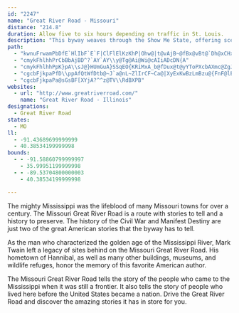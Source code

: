 ```yaml
---
id: "2247"
name: "Great River Road - Missouri"
distance: "214.8"
duration: Allow five to six hours depending on traffic in St. Louis.
description: "This byway weaves through the Show Me State, offering scenic and natural views of the famous Mississippi River."
path:
  - "kwnuFrwamPbDfE`HlIbF`E`F|ClFlElKzKhP|Ohw@|t@vAjB~@fBx@vBt@`Dh@xCHxABxHWjq@YftBe@fiAg@ls@y@zrCuA~uCDx}@B~Bd@nILlAt@vDrAzElLr]`@~A^jCZhFBjBE`o@IbNrScHZW`GSri@w@rPPfN`@|f@bCbQn@zH[hBWlFmAnBm@lEsBpmA{s@|KyFpFuAbDk@vh@{GxR}CpkBce@~E_ArVkDjKmCvDgAhDqAvHyDfHgF|BoB~FwG~FqIbKuQfDkE|D{DdKaJzNgKzL{HdI{EdSsKjMsGlEaBjk@}Q|BeAdFeDx\\sVxF_EfGaDjFyB|n@gRv`@wPfDqAjEgAnv@{LvESnc@LpDKxAMnBYpEeAz^uJ|Dm@v\\_CtP_AlCDtNfA`Ff@hCp@|p@tVhc@bOfW`InFrBxXtMtKrEv_@bRzIjDjLzBhTpBhQz@|g@xDpXdB`NtAhy@~Ct`@v@vRz@`IApEcAhEyAdb@iUlQiKnBaAzAk@nF_ArEMzm@OlFV|Fv@|U|BtIZhIKtIc@lEg@rFeArEeAfGoBvgBgr@bH{BhI}A|OGrUDlHL`^D`~A~BfuDzCncAr@dCApCYjE_AjBm@`LmFf~@kd@lFgBlDq@pE_@jODrUF~fBrAbOg@|[sC|CKj@BbCl@lCfBtAfBhGdKpC~CvBlB|CtBhCpAbBj@tCl@`D^bhAdA|HZjb@jD`FNnQVxNApm@_CxO]bIBzfCfCdpAdAvGO~z@aE`BM|Ds@nBs@lEsBr}Aoz@lEsAfDe@rBMrE?xAPdo@|JhGv@j{@tChP^|_G`RvDEnCSp|@yKlCm@xBeA|BuA`B_BnIsJ~@mAhAwD^mBTgChAayBGgc@i@ydBDq_ANmkAY{LIgHDw[Eus@LuFXsGp@mH|A}KrByJfDiKhTqi@pHeQhd@ehA`LiYrByEhAuBh@y@~AsAm@eBM_ApP_d@vFoKZsBv@gOToAd@kBvDsJxAgElBaDfKyKxCgClBmAvFmCxCwBvAgBj@yAr@{B|@yDj@wEbDcr@LaAZe@dQuKdY{Q~AgAn@_Ah@kA|CoIdB{GpYut@lH}Uf@kArCsFvKcQxA{CbByEvCuObAkD~C{H|Qm`@bHiLbTcZvI{MtAaBpDkDr[eVfBw@|Ba@xBF|Bl@n@b@dA`A|ArBnDxGbAzApDxDxSfJbEfCrCjCnMbObB~BrClBtA^r@?hBS`KmCrBy@lEkC|Bm@f[yBnAYhAk@lB{AlCcDbX{]fEaFnQsRn@aAj@}Al@oCD_CAy@]_DYaAcF{LaFaLkAeBqDeDkAaB]eAUaAM_AAgADeANsAx@}B|CuEx@sBfDwVbBuN`@yBdA{DxA}DnOs]pByCrBoBzKqFtDyApf@}IdAe@bBkAxAaCh@sBT_D\\el@?wKTsIbDsV~A_K|A_Eb@{@t@_AlCeC~OmLn@a@bCeAtA[xDWtSaApKw@hCa@lDmArIcFlEgDr`@yWlCqBxAmBd@aA`@qAv@iFvAmU`@cE|@}Bd@k@n@_@nA_@l@AdAJf@PxAbAbEbFh@`@hBd@|@@xA_@nAgAb@q@rGyTHw@DkCi@gGCuAHmAXyArAgFNgCO}ENiCnC}SBw@BsAy@iO@qA\\{BdDsKj@aDCeCg@uF?_CH_AR_An@eBhAmApHuDZY`BcEhAqE~@oBbAoAdBcAvAg@lk@wOfcAmTzBm@p@_@v@o@bAuAj@uAb@mB~CiVr@aB~@y@z@WjADxCzBzHxI~@p@bADn@KdDmAfAk@lE_Fl@e@j@SxASlCJvBKnCyAbByAd@Sr@MnEUbCo@|AkAlAyAf@sAbAuDbBcFn@g@fAg@nAElATn@j@dAfBXvAZ`L`AzEp@~AbAx@|Al@nANzHNhAPzAr@|@~@xAjCn@xA|BzGlArBhAf@bMdCpF~B|@NjAp@fAjAhBlCxArApA~@`ElApCxAxAf@xBl@rANlFQvBWjCu@~@s@fDeEl@g@nA_AjA]~YHxCLxAR|B`AbAt@z@`AbA~AfIhS|DhKrAdCr@~@tBhBbCvAtA`@xDd@hrBPxAA|Cw@hBgAt@s@jDeFzM}TrAaCp@kBlEiRbAgFv@{HxBc\\`@gDr@eCfBaC~@eB`@gARkA?uCeA_OcCqWsAwQh@oNdDc_@V{DHwy@HwDL_Ap@oBp@_Al@_@hAe@nAKplAXpGNdFu@tD{@tBS~KCz@GbBm@x@y@r@gAPu@VgBDkA^qr@D}Wf@}v@CeFYuDuA{HYkCo@iQm@{IKkCzA_TXsBrAqDbB{DX_ATgBJaGH{PE}AS{BeA{DoCqF{HiNoCaG}AmM}BoTOiDEqCHgDZoEx@_Fh@mBpIqXvKwVfA}Ch@{FTiLXsAbEiMj@eCFmBiAmF?e@Ds@x@yBNgANyENyAfA_ETyCb@aAtBsCpJaPlDeFXUp@KjB^`BFrBy@fC_B|AsAx@mAhH}Mv@eBd@aC|@mHnCw]Le@TGCcAR}ECqAY{Cy@yBdLgIzKsIpYeTxCsCpA}AdAeBz@iBn@qBrBgI|AoGr@yBnAuChAqB|DaE|Ay@xBq@``@yJvBaAbDuBhBkB|BeD`BgDvAmE~@{E\\sD^oQ^y[^mNBmJTgC\\kBZy@x@uDn@kBnAuClAsBbBqBpo@{n@bDoCbAq@`LgFtBwAjCcCxB}CbC{E`m@}wArGaOpl@ajBjD_Kp@yA|ByD`ByBfT}T`[_b@lgA}mA~AkC|AaDn@_B|A_FtAgHx@gJNoHIaFQwCiE_]{AwMDka@NyGrBuLvBsHrA{DlDyHdD{FfEgEdAw@`K}IlPgOrCgB~SaK`i@w\\|DkBhDiAbCk@fFq@|j@sElDg@rA]vDyAlZsQrSkLnRwL|F_El_@uUdEgDrDuDfKuL`RoS`KoLxD_E~\\q_@bGuFtM_L~DoCjE_CxDgBxCeAnImBd`@aH|DwAxCaBxAaAv`BmpArQoMbv@_m@dNoLbDsBnKmFjC_CbGuHrBkB~]qXvHsEtbCsgArz@k_@`[{NzrAul@nFqAfUsDlT{Dna@gGnTmDzH_B~a@}LzKeE|XuIvFeAxRsBhBk@lBy@rKuGbBy@vWeIrASlCGxADrCf@ns@fWtDx@|BXfCNpFAtBQ|D{@|B_AbWiNvG_DrBq@j`@mK|H}A~n@eHfI]lM?~DOrFi@pEu@nD}@lS{DrEeAfF{AvKqEpTcIhEwAnCg@vBU~C@fGj@rf@tLdGl@xDJ|SD`^CdHYdI_BlDoA~F_DzDyCjFiGlFeIhXwc@t]qj@pC_EbCsCpDgDxEyDnBqAzJoF|O_InEgCvFoC~EwCzFoC`IqCxD_AvFaAvF_@dMe@jv@kBroFwPpOSlf@_B|CEhCJhMfA~t@xHxTfCrFd@hsAnNboAzMlBXlCp@dBn@fCp@lLxAvCx@z_@hRrBrA~NbHfWdNhBh@rBP~ADlB_@~BaAhB_Bfi@ul@tHyHhCqBhCyAhCaA~Cu@`Ek@bSeBpFeAnCaAds@c[rP{Gxv@}Yjn@}Z`L_Glv@ia@fHyE~eAi}@jBgBrf@uk@vGqHzCaCtSuM|CsCnDoEpAeCjp@{{AvD{GfOeWfEeIpHcQdO}ZfEcKbEmL~CaIpBsDnBsCrDyDfXyV`GgG~KsJhC_BhCeAlD_AjDe@`CG|BDjIdAdSxCxFdAfExBNEbCvA"
  - "cmykFhlhhPrCbBbAjBD^?`AY`AY\\y@Tg@Ai@Wi@cAIiADcDN{A"
  - "cmykFhlhhPpK}pA\\sJ@}HUmGuA}SSqEO{KRiMxA_b@fDux@t@yYToPXcbAXmc@ZgJb@gHtOwsAd@yCpC{L|IiY|AiGbAaGdEu^jUquBdBuPvEoZ|AoHbDeMhB{FfI}T|C{GvLaTtLeSzJgPh@m@|GcNlCaIt[shArIc[`Ky`@dKe_@`K_c@z^{uAlDgOrCgJ|[umAfBuHtJ{]xAuHtBeO`LccAXuEHsFsBw|@GkIJiIz@e^l@yCr@mBZe@vDoDfBsA\\Ol@GrBRxCxApDjCxClCbChCdDjExGfKdBtBtBjBlEzBbMpCzOxCld@pJ|E|@tu@~CfBRnPr@vQd@dXL|LgBjCEbT`A`M\\fES~Ac@rBoArQiPtAcAbBs@vEgAxU_BrBElWPfFfArC`@nd@x@nq@x@`_@JnLPhFE|gA^~`@`@fk@^zaBb@xhAt@bXDXGzJ@vk@Sj[DnuA`AdNVJL`ADlIJbGBHQzPJvDFHLtCJvULfHEh@OfWDfBOzAo@j@e@~NcNpAwApe@_d@pCsCnAsB`AmBp@mBfIu[rBoGhC_GvA_CjBoCjEuEbFsF~PuPxAwCXaAXsAtQuwAdLw{@NMNkAxBiRf@aFC_@hBaO`@sArL}YhAaBj@e@x@m@`Bm@zAObMBxAIjAS`@H~AcAbBgBpAaCjFuOpEmLvJuXxTsc@b@Sz@E~H`KfKbPrC|EHf@fE`HZP|ClF~ArEl@fCXlCDfJHtAPrAn@bCfAxBr@z@dJtGzCjDzBfDzBvB|A`AjOdFzI`CdKrBlHnC|EhCdTjYvBhCbEjD|BlApAb@|ElAjCPfFKjBQbCk@dJoCbCe@rBJfVzDfHxA~QzH|G`EpK~FbBZbSX`CH|BX`CpAnClCr@x@`GzJh@dAnBnFhB`EdIfOhGhMrBrDhArAr@d@hC~@rCn@jHxBtAJbA?rBm@rDyCvBkA~AAr@JdBf@fExBbAr@~R~IbD`DpGnKdAdAlCrAh@DrCs@bV{KtPqInEuApDDdHl@tCDzAQxCu@bDEtC`A|@p@~@rApDzHt@jArCzChSzN~Aj@vD@zBy@nC_BnCsBhEuElAaBhBeD|@eAxBsAb`@{FnCKlE@nBO|CkApKoHbAc@nBMxCj@tMtGhAXjA?dCq@tKoGzGmDjEmAf\\w@pBU~AC|@RfGxCjA~@vDdEb@Rv\\fJxJx@|AD|ASxDmAnH_DdASbAChRxDtR`HvBj@hALbD?hCJtQxBjG^x`@lFdAXhBt@|DxClB~CbAfDNvC?zHh@`[TvBr@rDxC`KnAdBhAz@x@^rAPvHEzLRlBPxBl@~@Zle@hWhRtIrAd@xAB|IcB`Ii@lNyEdD}@rASnFEtOH~Bl@xD~CjAt@fCj@bl@dClHd@tCx@tN|GhBv@n@LhA?dAMbBw@nJ{HpHaF`c@s`@hLoMz@o@zFcArGe@dLsAnA_@lRkIlIuAxBeA`ImFrB_AhAYhCSzJC~BV|@VjMbIrOhKlHhEdBn@lOrC`QtFHPlEd@bOf@TGrZxApEpAtJzFrFdCtANfBOhe@sN`IyAhBw@~AiAxAyAdKoKhSuTxB_AbPaFhI_CVDnBe@hEQlEBVO~BZjFzA@PxQnGREhBjAhB`BlCdD~E`IvCbGnAtBpDvDN\\lCfBdBx@nBj@tDl@~DJzJMxCLfCXrDfA`F~B~DlCr@r@^YvEoAzEc@dFJt~@`DdEs@zBk@jDgBzBeBbBcBdRcUr@k@rDwBrCoA|HeEz`Aqe@rEcCbDyBpBeBhCgDxBqDnB{E|Ouk@jBaI|@_DxAiJbBsRN_Pr@wZxAaSbBwOjBgMfByJ~CoO|B}HfIoVjIwRpKyR`[si@rRk]|LmSvC_EpFeGrFsEpHaFxGaDhH_Cvj@cO|CcAl\\kInt@cSn`@{OhSgJlLyErtAgl@nLmFxEaBzCm@jUkB`JeBhCs@dJmD`JkFlEiDpJmJdBeCtGcKbBkDnDuIvI}VbNkZ~BmEtKuUlB{CnCyD|EgGfF_FpFuD~RgLlVuMrDkCxAaBtAyBdNeVfAyA~@mAvDwCdAg@lC}@nNmDvBu@tSyJjMyFrBiA`EeDjf@_a@zGiIrKuNzD}F|DoHxB{CbDsCjLqFxA_ArBmBdO{O~B{DjDsIpA{DlBoHr@kDnB{SxAmV~@mMvB}V^uBb@_BhAwCbBmCbE}H~@wA~@kAx@y@rAu@rCkAdLyApHmDfJyCdJaBxC]pGUrZCzGGnBQ|A_@dDkAzCuBfHmI~DyCtZuKrC{AbB}AhAgApJ{LrF{HlUk[VQ~CaFx@_BxB{FjAeFfAaG|Fy_@x@_HNmC?iKaHkbAo@aGu@yEoN}t@yA_GiNoe@eB}Im@cEc@qEa@aGYoIC{GR{p@MaGa@eIwEal@gTotAy@gGQuCI}FDuDHyCt@{Jn@aMRuFDgGOeKiCk^EwC?kDDmCTqC|B}NrAiHhAkElB{FjBeElBuDvCeEhCuCdPePbHwH|AeC|A_DlCwHn@kCd@eDXoDbDorAJkCp@yGtAoHdLmg@nAmDrAeChAyAdFoErn@cc@lEsDrDmD`GyEfJoDbAy@~A_AvXoU`NyI`EuD|JmKvR{N|E{EfMiN`G_FnKiHfJyFbRiKpLkG|EuAlGmC^YrGsFxDwEjCoC~MoMvFyF|EgChBkAjBkCfD}GvCyEvD{D`PgOvAw@xGuB`IsCxO{GvF_DfGuEhAkA|CsEbZmg@dGgJzBaFfFaM|EiKxE{GnNuU`GuItB}BjCsAt@aArPoZhFuIjKaRlASn@DhB`BvF~FvGrHvFfGzOzT|CzErArCnDjM|@|BlBlC|BfBpMrEnR`LlBf@tBNfpA_J|Bg@|B_A`FmDzb@ul@bE}DzJiHvAw@hCm@jDMji@`FrBJ|F?lBO|Em@jf@qMpEy@ba@w@rBStBm@vCkBj`@e^nOiLvF_EpTmNxIiG|Ay@zCyBhLsHvXcLtDkCzCiCtA}@hBy@lBg@tLeB|CwAhAiAnAkBpIcRnPsj@d@sAvCaGfl@}w@fFmI`a@gt@lNkUlEmGpPiTtLcNlDgDfi@yi@dVcVtHgIpEmFpJiNfG_LrAiBTENSDSIWx@}A?ShxAipC~P}VpFsJrCkDhEoCvOoIhEeDrDgE|CmF~Qsg@xBaFx@kAhByBhAaAxA_AbCcArBg@`ZyGxAc@rBwAhAkAn@gAb@{@t@oCvEkX~@gDr@yAhBsBlFgExAqAj@s@fAoBnMiZhFyJ|EoIbUk\\`Wgc@~@mBrC}HvMe`@d@mBtA{Ip@mC~@{ApEkExCaE`Xsc@`AkAtBmBzGmDbHeDlCuBdPuWj@y@hBmB`Am@hBw@~O_F~BsA|AoAlGqG|UkOpPaNr@s@rAkBr@_Bt@oChNsp@~@uCxCeFlBsB|DkCdb@oMtB_A|AgArA{AdB}CxKy[r@yAhBmCx@_Ab\\_XzI_H|FgFrNaSpKwLdE_EzA_@x@GxIJlELpAL`q@`NlDLtNu@bBU~DaAjCy@tAs@hCsCbRuUhAaAfAk@LUvCw@lHyAdYe@tBKxC_@tkAmUlEWfIGjC]rC{@jCwAbAs@tTwR`EyD~ByCpEsHpLeYnBaExB}CvBsBxCmB`FoCfFsBrFwAvYgEbCq@tBgAdYuTlE}DnE}EjVqZpAgAr@e@xAm@dUsE~CkAhCsAlByA|A{AbI{KxBkCfCmCpDaCzC}AxNaF~BgAzP{MjLuLrMgKtAs@rAYlAMz_@?bBQjBa@~HeCpCSjB?lBNtBb@~LrD`EdA~ANnBBfHwAjL{DlVaK`HyExAs@jA_@`D_@~MDxBElC_@lDy@hFkCn^{W|DqBxDkA`P{CfC_ApC{AhFkE|A_B|DmE|FmHbGgHrA{BhBeFtAaDb@m@fB_BtDeBlQ[nNCnQRlCA`CGnO}AzC?bCVbMcAdIYfCe@hBs@|GsExBcAhA]vD[tIt@|HjApJdAbSr@tNfAnBPxA^|CzAxApAb@l@hArBhC`HrAxCbClC~@p@rDhA~NjCrDjA`GzDpd@n]~G|EnBhAhBz@rC~@|RdFlUvIbG~CbEtDhAnA~NpR~MpNvEpDzRhMvClAhB\\tB?`Bc@bCMbF?j_@pDXmFd`@zD|CJrAEXsBnD{PfHs`@fAuRToH^_Db@_BdPeb@bEaK|AsEfMe\\lCoGfEsLf[}w@hFoNpG}ObSkh@fFgMrE}LrBgFXYfKwWlByFjPsa@fCeHxBuEj^ul@vIgNlByDb@aAtAeEHa@E]jBgIf@yChAuDxRkb@lFuKlHiPpOi\\pAaCnCsDnRcQ`a@u]|NwLvBeAjBe@vb@{DbF_@|DA~BH`JjAfe@dIzd@pH|CTn_@z@dPv@bGtBbcAfb@|GpE~ClCzPhT~ApA|BlAjBLrBKrDq@pDaAboAy@bhA_@|E_@hC[`IiCbFcC`C_BxDgD~e@um@bc@ek@rPaSnB_AtAUhMJGgA"
  - "cgcbFjkpaPfD\\ppAfQtWfDtb@~J`a@nL~ZlIrCF~Ca@|XyExKwBzLmBzu@{FnF@lEh@tB`@nPrG|HlApHLdHSdDm@zCs@lYkIhBUlACdBPlNrCzfA`Vni@vNzSdGhKfCzCZde@hC~l@vBvJh@hQxA`XfDxE`AlC~@nBfAbBvAbCfCllAvfB~N|TvAfBb^rh@v|ApmCzOlXx@bAfCfC~AdAbHxBlXvGvPjD|GRf|F{Bz\\QrJQttDkVpTgBnn@aE~\\cFv}@eOno@_Kz`@_CrZyApD[lD{@xIiDraBwo@xHqDbDoBlDgCvEkElCyCtBsCr@q@tBcDbMcVzZgn@dDaGfDkEhDsCfBiA~DkBzEgA`f@_FbTmHrCq@pAMxDAzCXvBl@xM`GTBrd@rT|EpAl@DnCJlBKriAaNbbDq]vpEgd@f}CgVdhAkIfk@wEnoDoX`iAcJhVeBxO{Adp@_FpxEs_@tEg@hO_ClsAuTpEwA~M{HhBy@rD{@hBMfD@zKdAfFQjiCmb@r[aFtEWxGVvCd@bCn@hCdApDrBp^zUdUjNfBpAfAdAxDtEnBjDnDnIfy@tpB`EdJtBnJ\\~CTrAtLjcAn[jiCf@rCb@zArAjDhArBrCxClCnBzD~A|Bj@pFJdb@?hbAWvbBGxBLpGpAlBx@rDrBvHtDlElAbBVtDXdC?`cADbDTrCd@`FdBhF~C~ArAdL`NlmH|eJ~NxO`JtI`IzGrQ`M~SfMzHbExCpBrh@d[rd@hX`OlIja@jVxJrDnExApDj@fILp\\?reBSni@KpHp@`V@vqDs@jCXvI`DjAVAqCfNaCfoCg@vWQ`qBQrCV|^`H|@XlCjAz]tQrk@lZzz@hd@~fBx~@lFdChDrAvHrBlDl@~Dd@`iB|JnEPlCVjD~@xDxBxC|CbGfIvRnVvHfKrSvWlHzIhAfBfFjG`FfFbJ`HtMtHlG~B~FfBhEbAnDl@rGt@|DV`JRvcJeDn`AAvJJtJn@pIhA|JrBzLrDpGfCfIfEbGnDnGrEjLlK~DrEp{@fhAjQtTjsApeBrIjQkAjGWnCEvCF`DNlBd@jCfAnDlEjIr@nBp@fD^dDFfCHdbBPdCX|@h@lArz@vqA\\hB^pHb@~AZp@ny@hpAhOfUvEtHrBpCn@r@|AfAhBj@hC`@tHFrDv@rC~An@d@hBrBvBnEfJzVbMx[|BzDbBbBvDrBhDn@x@Bh}CQxBRrBp@vCjBrJtJtcCh`Cx@`CTfAB~K"
  - "cgcbFjkpaPa@sGsBF[XYjA?^^z@TV\\RdBXPB"
websites:
  - url: "http://www.greatriverroad.com/"
    name: "Great River Road - Illinois"
designations:
  - Great River Road
states:
  - MO
ll:
  - -91.43689699999999
  - 40.38534199999998
bounds:
  - - -91.58860799999997
    - 35.99951199999998
  - - -89.53704800000003
    - 40.38534199999998

---
```


The mighty Mississippi was the lifeblood of many Missouri towns for over a century. The Missouri Great River Road is a route with stories to tell and a history to preserve. The history of the Civil War and Manifest Destiny are just two of the great American stories that the byway has to tell.

As the man who characterized the golden age of the Mississippi River, Mark Twain left a legacy of sites behind on the Missouri Great River Road. His hometown of Hannibal, as well as many other buildings, museums, and wildlife refuges, honor the memory of this favorite American author.

The Missouri Great River Road tells the story of the people who came to the Mississippi when it was still a frontier. It also tells the story of people who lived here before the United States became a nation. Drive the Great River Road and discover the amazing stories it has in store for you.
